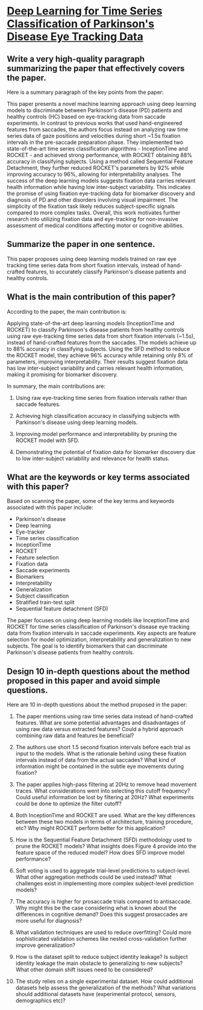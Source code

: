 # [Deep Learning for Time Series Classification of Parkinson's Disease Eye   Tracking Data](https://arxiv.org/abs/2311.16381)

## Write a very high-quality paragraph summarizing the paper that effectively covers the paper.

 Here is a summary paragraph of the key points from the paper:

This paper presents a novel machine learning approach using deep learning models to discriminate between Parkinson's disease (PD) patients and healthy controls (HC) based on eye-tracking data from saccade experiments. In contrast to previous works that used hand-engineered features from saccades, the authors focus instead on analyzing raw time series data of gaze positions and velocities during short ~1.5s fixation intervals in the pre-saccade preparation phase. They implemented two state-of-the-art time series classification algorithms - InceptionTime and ROCKET - and achieved strong performance, with ROCKET obtaining 88% accuracy in classifying subjects. Using a method called Sequential Feature Detachment, they further reduced ROCKET's parameters by 92% while improving accuracy to 96%, allowing for interpretability analyses. The success of the deep learning models suggests fixation data carries relevant health information while having low inter-subject variability. This indicates the promise of using fixation eye-tracking data for biomarker discovery and diagnosis of PD and other disorders involving visual impairment. The simplicity of the fixation task likely reduces subject-specific signals compared to more complex tasks. Overall, this work motivates further research into utilizing fixation data and eye-tracking for non-invasive assessment of medical conditions affecting motor or cognitive abilities.


## Summarize the paper in one sentence.

 This paper proposes using deep learning models trained on raw eye tracking time series data from short fixation intervals, instead of hand-crafted features, to accurately classify Parkinson's disease patients and healthy controls.


## What is the main contribution of this paper?

 According to the paper, the main contribution is:

Applying state-of-the-art deep learning models (InceptionTime and ROCKET) to classify Parkinson's disease patients from healthy controls using raw eye-tracking time series data from short fixation intervals (~1.5s), instead of hand-crafted features from the saccades. The models achieve up to 88% accuracy in classifying subjects. Using the SFD method to reduce the ROCKET model, they achieve 96% accuracy while retaining only 8% of parameters, improving interpretability. Their results suggest fixation data has low inter-subject variability and carries relevant health information, making it promising for biomarker discovery.

In summary, the main contributions are:

1) Using raw eye-tracking time series from fixation intervals rather than saccade features.

2) Achieving high classification accuracy in classifying subjects with Parkinson's disease using deep learning models. 

3) Improving model performance and interpretability by pruning the ROCKET model with SFD.

4) Demonstrating the potential of fixation data for biomarker discovery due to low inter-subject variability and relevance for health status.


## What are the keywords or key terms associated with this paper?

 Based on scanning the paper, some of the key terms and keywords associated with this paper include:

- Parkinson's disease
- Deep learning
- Eye-tracker 
- Time series classification
- InceptionTime
- ROCKET
- Feature selection
- Fixation data
- Saccade experiments
- Biomarkers
- Interpretability
- Generalization
- Subject classification
- Stratified train-test split
- Sequential feature detachment (SFD)

The paper focuses on using deep learning models like InceptionTime and ROCKET for time series classification of Parkinson's disease eye tracking data from fixation intervals in saccade experiments. Key aspects are feature selection for model optimization, interpretability and generalization to new subjects. The goal is to identify biomarkers that can discriminate Parkinson's disease patients from healthy controls.


## Design 10 in-depth questions about the method proposed in this paper and avoid simple questions.

 Here are 10 in-depth questions about the method proposed in the paper:

1. The paper mentions using raw time series data instead of hand-crafted features. What are some potential advantages and disadvantages of using raw data versus extracted features? Could a hybrid approach combining raw data and features be beneficial?

2. The authors use short 1.5 second fixation intervals before each trial as input to the models. What is the rationale behind using these fixation intervals instead of data from the actual saccades? What kind of information might be contained in the subtle eye movements during fixation?

3. The paper applies high-pass filtering at 20Hz to remove head movement traces. What considerations went into selecting this cutoff frequency? Could useful information be lost by filtering at 20Hz? What experiments could be done to optimize the filter cutoff?  

4. Both InceptionTime and ROCKET are used. What are the key differences between these two models in terms of architecture, training procedure, etc? Why might ROCKET perform better for this application?

5. How is the Sequential Feature Detachment (SFD) methodology used to prune the ROCKET models? What insights does Figure 4 provide into the feature space of the reduced model? How does SFD improve model performance?

6. Soft voting is used to aggregate trial-level predictions to subject-level. What other aggregation methods could be used instead? What challenges exist in implementing more complex subject-level prediction models?

7. The accuracy is higher for prosaccade trials compared to antisaccade. Why might this be the case considering what is known about the differences in cognitive demand? Does this suggest prosaccades are more useful for diagnosis?

8. What validation techniques are used to reduce overfitting? Could more sophisticated validation schemes like nested cross-validation further improve generalization? 

9. How is the dataset split to reduce subject identity leakage? Is subject identity leakage the main obstacle to generalizing to new subjects? What other domain shift issues need to be considered?

10. The study relies on a single experimental dataset. How could additional datasets help assess the generalization of the methods? What variations should additional datasets have (experimental protocol, sensors, demographics etc)?
